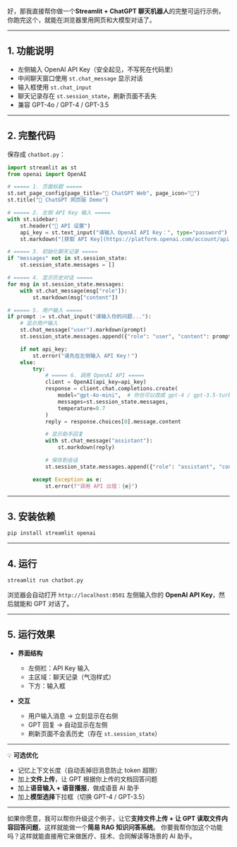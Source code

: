 好，那我直接帮你做一个**Streamlit + ChatGPT 聊天机器人**的完整可运行示例，
你跑完这个，就能在浏览器里用网页和大模型对话了。

---

## **1. 功能说明**

* 左侧输入 OpenAI API Key（安全起见，不写死在代码里）
* 中间聊天窗口使用 `st.chat_message` 显示对话
* 输入框使用 `st.chat_input`
* 聊天记录存在 `st.session_state`，刷新页面不丢失
* 兼容 GPT-4o / GPT-4 / GPT-3.5

---

## **2. 完整代码**

保存成 `chatbot.py`：

```python
import streamlit as st
from openai import OpenAI

# ===== 1. 页面标题 =====
st.set_page_config(page_title="💬 ChatGPT Web", page_icon="🤖")
st.title("💬 ChatGPT 网页版 Demo")

# ===== 2. 左侧 API Key 输入 =====
with st.sidebar:
    st.header("🔑 API 设置")
    api_key = st.text_input("请输入 OpenAI API Key：", type="password")
    st.markdown("[获取 API Key](https://platform.openai.com/account/api-keys)")

# ===== 3. 初始化聊天记录 =====
if "messages" not in st.session_state:
    st.session_state.messages = []

# ===== 4. 显示历史对话 =====
for msg in st.session_state.messages:
    with st.chat_message(msg["role"]):
        st.markdown(msg["content"])

# ===== 5. 用户输入 =====
if prompt := st.chat_input("请输入你的问题..."):
    # 显示用户输入
    st.chat_message("user").markdown(prompt)
    st.session_state.messages.append({"role": "user", "content": prompt})

    if not api_key:
        st.error("请先在左侧输入 API Key！")
    else:
        try:
            # ===== 6. 调用 OpenAI API =====
            client = OpenAI(api_key=api_key)
            response = client.chat.completions.create(
                model="gpt-4o-mini",  # 你也可以改成 gpt-4 / gpt-3.5-turbo
                messages=st.session_state.messages,
                temperature=0.7
            )
            reply = response.choices[0].message.content

            # 显示助手回复
            with st.chat_message("assistant"):
                st.markdown(reply)

            # 保存到会话
            st.session_state.messages.append({"role": "assistant", "content": reply})

        except Exception as e:
            st.error(f"调用 API 出错：{e}")
```

---

## **3. 安装依赖**

```bash
pip install streamlit openai
```

---

## **4. 运行**

```bash
streamlit run chatbot.py
```

浏览器会自动打开 `http://localhost:8501`
左侧输入你的 **OpenAI API Key**，然后就能和 GPT 对话了。

---

## **5. 运行效果**

* **界面结构**

  * 左侧栏：API Key 输入
  * 主区域：聊天记录（气泡样式）
  * 下方：输入框
* **交互**

  * 用户输入消息 → 立刻显示在右侧
  * GPT 回复 → 自动显示在左侧
  * 刷新页面不会丢历史（存在 `st.session_state`）

---

💡 **可选优化**

* 记忆上下文长度（自动丢掉旧消息防止 token 超限）
* 加上**文件上传**，让 GPT 根据你上传的文档回答问题
* 加上**语音输入 + 语音播报**，做成语音 AI 助手
* 加上**模型选择**下拉框（切换 GPT-4 / GPT-3.5）

---

如果你愿意，我可以帮你升级这个例子，让它**支持文件上传 + 让 GPT 读取文件内容回答问题**，这样就能做一个**简易 RAG 知识问答系统**。
你要我帮你加这个功能吗？这样就能直接用它来做医疗、技术、合同解读等场景的 AI 助手。
